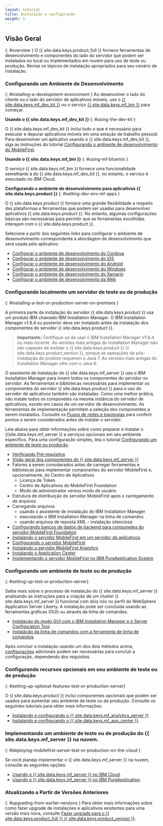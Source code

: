 ```yaml
---
layout: tutorial
title: Instalação e configuração
weight: 3
---
```

<!-- NLS_CHARSET=UTF-8 -->
## Visão Geral
{: #overview }
O {{ site.data.keys.product_full }} fornece ferramentas de desenvolvimento e componentes do lado do servidor que podem ser instalados no local ou implementados em nuvem para uso de teste ou produção. Revise os tópicos de instalação apropriados para seu cenário de instalação.

### Configurando um Ambiente de Desenvolvimento
{: #installing-a-development-environment }
Ao desenvolver o lado do cliente ou o lado do servidor de aplicativos móveis, use o [{{ site.data.keys.mf_dev_kit }}](development/mobilefirst/) ou o serviço [{{ site.data.keys.mf_bm }}](../ibmcloud/using-mobile-foundation) para começar.

**Usando o {{ site.data.keys.mf_dev_kit }}**
{: #using-the-dev-kit }

O {{ site.data.keys.mf_dev_kit }} inclui tudo o que é necessário para executar e depurar aplicativos móveis em uma estação de trabalho pessoal. Para desenvolver um aplicativo usando o {{ site.data.keys.mf_dev_kit }}, siga as instruções do tutorial [Configurando o ambiente de desenvolvimento do MobileFirst](development/mobilefirst).

**Usando o {{ site.data.keys.mf_bm }}**
{: #using-mf-bluemix }

O serviço {{ site.data.keys.mf_bm }} fornece uma funcionalidade semelhante à do {{ site.data.keys.mf_dev_kit }}, no entanto, o serviço é executado no IBM Cloud.

**Configurando o ambiente de desenvolvimento para aplicativos {{ site.data.keys.product }}**
{: #setting-dev-env-mf-apps }

O {{ site.data.keys.product }} fornece uma grande flexibilidade a respeito das plataformas e ferramentas que podem ser usadas para desenvolver aplicativos {{ site.data.keys.product }}. No entanto, algumas configurações básicas são necessárias para permitir que as ferramentas escolhidas interajam com o {{ site.data.keys.product }}.  

Selecione a partir dos seguintes links para configurar o ambiente de desenvolvimento correspondente à abordagem de desenvolvimento que será usada pelo aplicativo:

* [Configurar o ambiente de desenvolvimento do Cordova](development/cordova)
* [Configurar o ambiente de desenvolvimento do iOS](development/ios)
* [Configurar o ambiente de desenvolvimento do Android](development/android)
* [Configurar o ambiente de desenvolvimento do Windows](development/windows)
* [Configurar o ambiente de desenvolvimento do Xamarin](development/xamarin)
* [Configurar o ambiente de desenvolvimento da Web](development/web)

### Configurando localmente um servidor de teste ou de produção
{: #installing-a-test-or-production-server-on-premises }

A primeira parte da instalação do servidor {{ site.data.keys.product }} usa um produto IBM chamado IBM Installation Manager. O IBM Installation Manager v1.8.4 ou posterior deve ser instalado antes da instalação dos componentes do servidor {{ site.data.keys.product }}.

> **Importante:** Certifique-se de usar o IBM Installation Manager V1.8.4 ou mais recente. As versões mais antigas do Installation Manager não são capazes de instalar o {{ site.data.keys.product }} {{ site.data.keys.product_version }}, porque as operações de pós-instalação do produto requerem o Java 7. As versões mais antigas do Installation Manager vêm com o Java 6.

O assistente de instalação do {{ site.data.keys.mf_server }} usa o IBM Installation Manager para inserir todos os componentes do servidor no servidor.  As ferramentas e bibliotecas necessárias para implementar os componentes do servidor {{ site.data.keys.product }} para o uso do servidor de aplicativos também são instaladas.  Como uma melhor prática, não instale todos os componetes na mesma instância do servidor de aplicativos, exceto em casos de um servidor de desenvolvimento. As ferramentas de implementação permitem a seleção dos componentes a serem instalados.  Consulte os [Fluxos de redes e topologias](production/prod-env/topologies) para conferir pontos a serem considerados antes de instalar o servidor.

Leia abaixo para obter informações sobre como preparar e instalar o {{site.data.keys.mf_server }} e serviços opcionais em seu ambiente específico. Para uma configuração simples, leia o tutorial [Configurando um ambiente de teste ou produção](production).

* [Verificando Pré-requisitos](production/prod-env/prereqs)
* [Visão geral dos componentes do {{ site.data.keys.mf_server }}](production/prod-env/topologies)
* Fatores a serem considerados antes de carregar ferramentas e bibliotecas para implementar componentes do servidor MobileFirst e, opcionalmente, do Centro de Aplicativos
  * Licença de Token
  * Centro de Aplicativos do MobileFirst Foundation
  * Modo de administrador versus modo de usuário
* Estrutura de distribuição do servidor MobileFirst após o carregamento de arquivos
* Carregando arquivos
  * usando o assistente de instalação do IBM Installation Manager
  * executando o IBM Installation Manager na linha de comandos
  * usando arquivos de reposta XML - instalação silenciosa
* [Configurando bancos de dados de backend para componetes do servidor MobileFirst Foundation](production/prod-env/databases)
* [Instalando o servidor MobileFirst em um servidor de aplicativos](production/prod-env/appserver)
* [Configurando o servidor MobileFirst](production/server-configuration)
* [Instalando o servidor MobileFirst Analytics](production/analytics/installation)
* [Instalando o Application Center](production/appcenter)
* [Implementando o servidor MobileFirst no IBM PureApplication System](production/pure-application)

### Configurando um ambiente de teste ou de produção
{: #setting-up-test-or-production-server}

Saiba mais sobre o processo de instalação do {{ site.data.keys.mf_server }} analisando as instruções para a criação de um cluster {{ site.data.keys.mf_server }} funcional com dois nós no perfil do WebSphere Application Server Liberty. A instalação pode ser concluída usando as ferramentas gráficas (GUI) ou através da linha de comandos.

* [Instalação do modo GUI com o IBM Installation Manager e o Server Configuration Tool](production/simple-install/tutorials/graphical-mode).
* [Instalação da linha de comandos com a ferramenta de linha de comandos](production/simple-install/tutorials/command-line).

Após concluir a instalação usando um dos dois métodos acima, [configurações](production/server-configuration) adicionais podem ser necessárias para concluir a configuração, dependendo dos requisitos.

### Configurando recursos opcionais em seu ambiente de teste ou de produção
{: #setting-up-optional-features-test-or-production-server}

O {{ site.data.keys.product }} inclui componentes opcionais que podem ser usados para aumentar seu ambiente de teste ou de produção.  Consulte os seguintes tutoriais para obter mais informações:

* [Instalando e configurando o {{ site.data.keys.mf_analytics_server }}](production/analytics/installation/)
* [Instalando e configurando o {{ site.data.keys.mf_app_center }}](production/appcenter)

### Implementando um ambiente de teste ou de produção do {{ site.data.keys.mf_server }} na nuvem.
{: #deploying-mobilefirst-server-test-or-production-on-the-cloud }

Se você planeja implementar o {{ site.data.keys.mf_server }} na nuvem, consulte as seguintes opções:

* [Usando o {{ site.data.keys.mf_server }} no IBM Cloud](../bluemix).
* [Usando o {{ site.data.keys.mf_server }} no IBM PureApplication](production/pure-application).

### Atualizando a Partir de Versões Anteriores
{: #upgrading-from-earlier-versions }
Para obter mais informações sobre como fazer upgrade de instalações e aplicativos existentes para uma versão mais nova, consulte
[Fazer upgrade para o {{ site.data.keys.product_full }} {{ site.data.keys.product_version }}](../all-tutorials/#upgrading_to_current_version).
